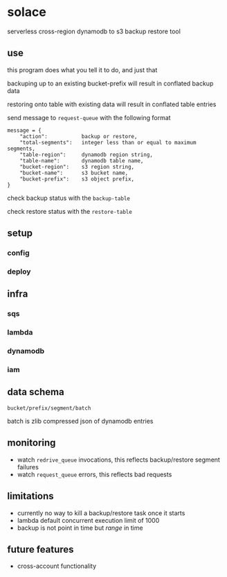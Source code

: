 # solace
serverless cross-region dynamodb to s3 backup restore tool

## use
this program does what you tell it to do, and just that

backuping up to an existing bucket-prefix will result in conflated backup data

restoring onto table with existing data will result in conflated table entries

send message to `request-queue` with the following format

```
message = {
    "action":           backup or restore,
    "total-segments":   integer less than or equal to maximum segments,
    "table-region":     dynamodb region string,
    "table-name":       dynamodb table name,
    "bucket-region":    s3 region string,
    "bucket-name":      s3 bucket name,
    "bucket-prefix":    s3 object prefix,
}
```

check backup status with the `backup-table`

check restore status with the `restore-table`

## setup
### config
### deploy

## infra
### sqs
### lambda
### dynamodb
### iam

## data schema
```
bucket/prefix/segment/batch
```
batch is zlib compressed json of dynamodb entries

## monitoring
- watch `redrive_queue` invocations, this reflects backup/restore segment failures
- watch `request_queue` errors, this reflects bad requests

## limitations
- currently no way to kill a backup/restore task once it starts
- lambda default concurrent execution limit of 1000
- backup is not point in time but _range_ in time

## future features
- cross-account functionality
